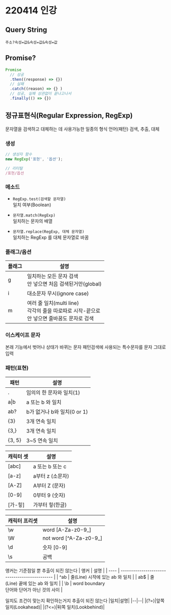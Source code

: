 # 220414 인강

## Query String
`주소?속성=값&속성=값&속성=값`

## Promise?
```js
Promise
  // 성공
  .then((response) => {})
  // 실패
  .catch((reason) => {} )
  // 성공, 실패 상관없이 끝나고나서
  .finally(() => {})
```

## 정규표현식(Regular Expression, RegExp)
문자열을 검색하고 대체하는 데 사용가능한 일종의 형식 언어(패턴)
검색, 추출, 대체

### 생성
```js
// 생성자 함수
new RegExp('표현', '옵션');

// 리터털
/표현/옵션
```

### 메소드
- `RegExp.test(검색할 문자열)`  
  일치 여부(Boolean)

- `문자열.match(RegExp)`  
  일치하는 문자의 배열

- `문자열.replace(RegExp, 대체 문자열)`  
  일치하는 RegExp 를 대체 문자열로 바꿈

### 플래그/옵션
| 플래그 | 설명                                                                                           |
| ------ | ---------------------------------------------------------------------------------------------- |
| g      | 일치하는 모든 문자 검색<br>안 넣으면 처음 검색된거만(global)                                   |
| i      | 대소문자 무시(ignore case)                                                                     |
| m      | 여러 줄 일치(multi line)<br>각각의 줄을 따로따로 시작-끝으로<br>안 넣으면 줄바꿈도 문자로 검색 |


### 이스케이프 문자
본래 기능에서 벗어나 상태가 바뀌는 문자
패턴검색에 사용되는 특수문자를 문자 그대로 입력

### 패턴(표현)
| 패턴   | 설명                        |
| ------ | --------------------------- |
| .      | 임의의 한 문자와 일치(1)    |
| a\|b   | a 또는 b 와 일치            |
| ab?    | b가 없거나 b와 일치(0 or 1) |
| {3}    | 3개 연속 일치               |
| {3,}   | 3개 연속 일치               |
| {3, 5} | 3~5 연속 일치               |

| 캐릭터 셋 | 설명             |
| --------- | ---------------- |
| [abc]     | a 또는 b 또는 c  |
| [a-z]     | a부터 z (소문자) |
| [A-Z]     | A부터 Z (문자)   |
| [0-9]     | 0부터 9 (숫자)   |
| [가-힣]   | 가부터 힣(한글)  |

| 캐릭터 프리셋 | 설명                   |
| ------------- | ---------------------- |
| \\w           | word [A-Za-z0-9_]      |
| \\W           | not word [^A-Za-z0-9_] |
| \\d           | 숫자 [0-9]             |
| \\s           | 공백                   |

앵커는 기준점일 뿐 추출이 되진 않는다
| 앵커 | 설명                                          |
| ---- | --------------------------------------------- |
| ^ab  | 줄(Line) 시작에 있는 ab 와 일치               |
| ab$  | 줄(Line) 끝에 있는 ab 와 일치                 |
| \\b  | word boundary<br>단어와 단어가 아닌 것의 사이 |

일치도 조건이 맞는지 확인하는거지 추출이 되진 않는다
|일치|설명|
|--|--|
|(?=)|앞쪽 일치(Lookahead)|
|(?<=)|뒤쪽 일치(Lookbehind)|